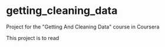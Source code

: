 # getting_cleaning_data
Project for the "Getting And Cleaning Data" course in Coursera

This project is to read

